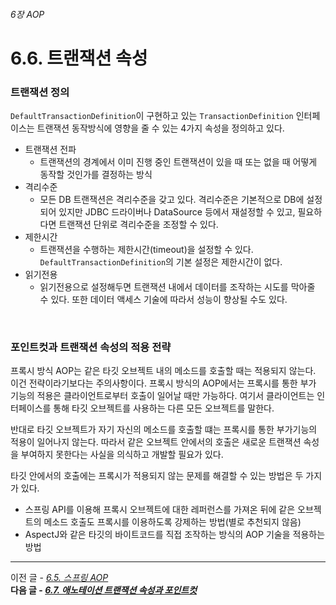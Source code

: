 ###### 6장 AOP
# 6.6. 트랜잭션 속성

### 트랜잭션 정의

`DefaultTransactionDefinition`이 구현하고 있는 `TransactionDefinition` 인터페이스는 트랜잭션 동작방식에 영향을 줄 수 있는 4가지 속성을 정의하고 있다.

* 트랜잭션 전파
  * 트랜잭션의 경계에서 이미 진행 중인 트랜잭션이 있을 때 또는 없을 때 어떻게 동작할 것인가를 결정하는 방식
* 격리수준
  * 모든 DB 트랜잭션은 격리수준을 갖고 있다. 격리수준은 기본적으로 DB에 설정되어 있지만 JDBC 드라이버나 DataSource 등에서 재설정할 수 있고, 필요하다면 트랜잭션 단위로 격리수준을 조정할 수 있다.
* 제한시간
  * 트랜잭션을 수행하는 제한시간(timeout)을 설정할 수 있다. `DefaultTransactionDefinition`의 기본 설정은 제한시간이 없다.
* 읽기전용
  * 읽기전용으로 설정해두면 트랜잭션 내에서 데이터를 조작하는 시도를 막아줄 수 있다. 또한 데이터 액세스 기술에 따라서 성능이 향상될 수도 있다.

<br/>

### 포인트컷과 트랜잭션 속성의 적용 전략

프록시 방식 AOP는 같은 타깃 오브젝트 내의 메소드를 호출할 때는 적용되지 않는다. 이건 전략이라기보다는 주의사항이다. 
프록시 방식의 AOP에서는 프록시를 통한 부가 기능의 적용은 클라이언트로부터 호출이 일어날 때만 가능하다. 
여기서 클라이언트는 인터페이스를 통해 타깃 오브젝트를 사용하는 다른 모든 오브젝트를 말한다.                        

반대로 타깃 오브젝트가 자기 자신의 메소드를 호출할 떄는 프록시를 통한 부가기능의 적용이 일어나지 않는다. 
따라서 같은 오브젝트 안에서의 호출은 새로운 트랜잭션 속성을 부여하지 못한다는 사실을 의식하고 개발할 필요가 있다.

타깃 안에서의 호출에는 프록시가 적용되지 않는 문제를 해결할 수 있는 방법은 두 가지가 있다.

* 스프링 API를 이용해 프록시 오브젝트에 대한 레퍼런스를 가져온 뒤에 같은 오브젝트의 메소드 호출도 프록시를 이용하도록 강제하는 방법(별로 추천되지 않음)
* AspectJ와 같은 타깃의 바이트코드를 직접 조작하는 방식의 AOP 기술을 적용하는 방법

-----

이전 글 - [*6.5. 스프링 AOP*](./6.5.%20스프링%20AOP.md)                    
**다음 글 - [*6.7. 애노테이션 트랜잭션 속성과 포인트컷*](./6.7.%20애노테이션%20트랜잭션%20속성과%20포인트컷.md)**
